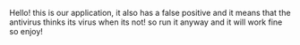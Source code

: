 Hello! this is our application, it also has a false positive and it means that the antivirus thinks its virus when
its not! so run it anyway and it will work fine so enjoy!
